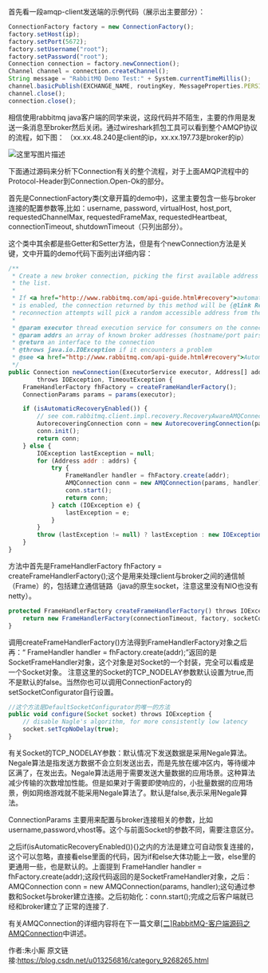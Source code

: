
首先看一段amqp-client发送端的示例代码（展示出主要部分）：
```js 
ConnectionFactory factory = new ConnectionFactory();
factory.setHost(ip);
factory.setPort(5672);
factory.setUsername("root");
factory.setPassword("root");
Connection connection = factory.newConnection();
Channel channel = connection.createChannel();
String message = "RabbitMQ Demo Test:" + System.currentTimeMillis();
channel.basicPublish(EXCHANGE_NAME, routingKey, MessageProperties.PERSISTENT_TEXT_PLAIN, message.getBytes());
channel.close();
connection.close();
```

相信使用rabbitmq java客户端的同学来说，这段代码并不陌生，主要的作用是发送一条消息至broker然后关闭。通过wireshark抓包工具可以看到整个AMQP协议的流程，如下图：
（xx.xx.48.240是client的ip，xx.xx.197.73是broker的ip）

![这里写图片描述](https://gitee.com/hezhiyuan007/java-study/raw/master/images/rabbitmqSC/e5e7bd41-6301-4109-b73b-872835cd6554.png)

下面通过源码来分析下Connection有关的整个流程，对于上面AMQP流程中的Protocol-Header到Connection.Open-Ok的部分。

首先是ConnectionFactory类(文章开篇的demo中)，这里主要包含一些与broker连接的配置参数等,比如：username, password, virtualHost, host,port, requestedChannelMax, requestedFrameMax, requestedHeartbeat, connectionTimeout, shutdownTimeout（只列出部分）。

这个类中其余都是些Getter和Setter方法，但是有个newConnection方法是关键，文中开篇的demo代码下面列出详细内容：
```js 
/**
 * Create a new broker connection, picking the first available address from
 * the list.
 *
 * If <a href="http://www.rabbitmq.com/api-guide.html#recovery">automatic connection recovery</a>
 * is enabled, the connection returned by this method will be {@link Recoverable}. Future
 * reconnection attempts will pick a random accessible address from the provided list.
 *
 * @param executor thread execution service for consumers on the connection
 * @param addrs an array of known broker addresses (hostname/port pairs) to try in order
 * @return an interface to the connection
 * @throws java.io.IOException if it encounters a problem
 * @see <a href="http://www.rabbitmq.com/api-guide.html#recovery">Automatic Recovery</a>
 */
public Connection newConnection(ExecutorService executor, Address[] addrs)
        throws IOException, TimeoutException {
    FrameHandlerFactory fhFactory = createFrameHandlerFactory();
    ConnectionParams params = params(executor);

    if (isAutomaticRecoveryEnabled()) {
        // see com.rabbitmq.client.impl.recovery.RecoveryAwareAMQConnectionFactory#newConnection
        AutorecoveringConnection conn = new AutorecoveringConnection(params, fhFactory, addrs);
        conn.init();
        return conn;
    } else {
        IOException lastException = null;
        for (Address addr : addrs) {
            try {
                FrameHandler handler = fhFactory.create(addr);
                AMQConnection conn = new AMQConnection(params, handler);
                conn.start();
                return conn;
            } catch (IOException e) {
                lastException = e;
            }
        }
        throw (lastException != null) ? lastException : new IOException("failed to connect");
    }
}
```

方法中首先是FrameHandlerFactory fhFactory = createFrameHandlerFactory();这个是用来处理client与broker之间的通信帧（Frame）的，包括建立通信链路（java的原生socket，注意这里没有NIO也没有netty）。

```js 
protected FrameHandlerFactory createFrameHandlerFactory() throws IOException {
    return new FrameHandlerFactory(connectionTimeout, factory, socketConf, isSSL());
}
```

调用createFrameHandlerFactory()方法得到FrameHandlerFactory对象之后再：“ FrameHandler handler = fhFactory.create(addr);”返回的是SocketFrameHandler对象，这个对象是对Socket的一个封装，完全可以看成是一个Socket对象。
注意这里的Socket的TCP_NODELAY参数默认设置为true,而不是默认的false。当然你也可以调用ConnectionFactory的setSocketConfigurator自行设置。

```js 
//这个方法是DefaultSocketConfigurator的唯一的方法
public void configure(Socket socket) throws IOException {
    // disable Nagle's algorithm, for more consistently low latency
    socket.setTcpNoDelay(true);
}
```
 
有关Socket的TCP_NODELAY参数：默认情况下发送数据是采用Negale算法。Negale算法是指发送方数据不会立刻发送出去，而是先放在缓冲区内，等待缓冲区满了，在发出去。Negale算法适用于需要发送大量数据的应用场景。这种算法减少传输的次数增加性能。但是如果对于需要即使响应的，小批量数据的应用场景，例如网络游戏就不能采用Negale算法了。默认是false,表示采用Negale算法。

ConnectionParams 主要用来配置与broker连接相关的参数，比如username,password,vhost等。这个与前面Socket的参数不同，需要注意区分。

之后if(isAutomaticRecoveryEnabled()){}之内的方法是建立可自动恢复连接的，这个可以忽略，直接看else里面的代码，因为if和else大体功能上一致，else里的更通用一些，也是默认的。上面提到 FrameHandler handler = fhFactory.create(addr);这段代码返回的是SocketFrameHandler对象，之后： AMQConnection conn = new AMQConnection(params, handler);这句通过参数和Socket与broker建立连接。之后初始化：conn.start();完成之后客户端就已经和broker建立了正常的连接了.

有关AMQConnection的详细内容将在下一篇文章[[二]RabbitMQ-客户端源码之AMQConnection](http://blog.csdn.net/u013256816/article/details/70214730)中讲述。


作者:朱小厮  原文链接:https://blog.csdn.net/u013256816/category_9268265.html
